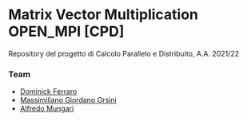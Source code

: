 # Matrix Vector Multiplication OPEN_MPI [CPD]


Repository del progetto di Calcolo Parallelo e Distribuito, A.A. 2021/22







### Team
- [Dominick Ferraro](https://github.com/dom0000D)
- [Massimiliano Giordano Orsini](https://github.com/gomax22)
- [Alfredo Mungari](https://github.com/mungowz)
